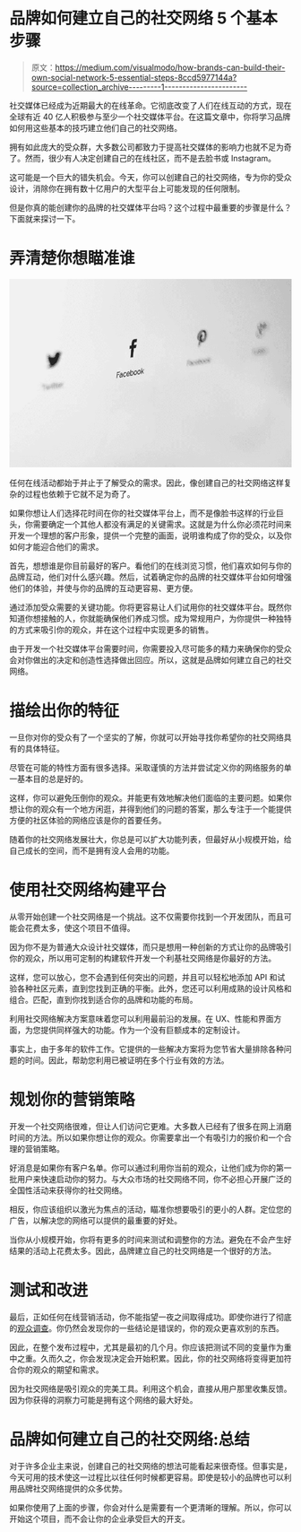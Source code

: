 # 品牌如何建立自己的社交网络 5 个基本步骤

> 原文：<https://medium.com/visualmodo/how-brands-can-build-their-own-social-network-5-essential-steps-8ccd5977144a?source=collection_archive---------1----------------------->

社交媒体已经成为近期最大的在线革命。它彻底改变了人们在线互动的方式，现在全球有近 40 亿人积极参与至少一个社交媒体平台。在这篇文章中，你将学习品牌如何用这些基本的技巧建立他们自己的社交网络。

拥有如此庞大的受众群，大多数公司都致力于提高社交媒体的影响力也就不足为奇了。然而，很少有人决定创建自己的在线社区，而不是去脸书或 Instagram。

这可能是一个巨大的错失机会。今天，你可以创建自己的社交网络，专为你的受众设计，消除你在拥有数十亿用户的大型平台上可能发现的任何限制。

但是你真的能创建你的品牌的社交媒体平台吗？这个过程中最重要的步骤是什么？下面就来探讨一下。

# 弄清楚你想瞄准谁

![](img/d823ee7274814ac078377c513a6788dc.png)

任何在线活动都始于并止于了解受众的需求。因此，像创建自己的社交网络这样复杂的过程也依赖于它就不足为奇了。

如果你想让人们选择花时间在你的社交媒体平台上，而不是像脸书这样的行业巨头，你需要确定一个其他人都没有满足的关键需求。这就是为什么你必须花时间来开发一个理想的客户形象，提供一个完整的画面，说明谁构成了你的受众，以及你如何才能迎合他们的需求。

首先，想想谁是你目前最好的客户。看他们的在线浏览习惯，他们喜欢如何与你的品牌互动，他们对什么感兴趣。然后，试着确定你的品牌的社交媒体平台如何增强他们的体验，并使与你的品牌的互动更容易、更方便。

通过添加受众需要的关键功能。你将更容易让人们试用你的社交媒体平台。既然你知道你想接触的人，你就能确保他们养成习惯。成为常规用户，为你提供一种独特的方式来吸引你的观众，并在这个过程中实现更多的销售。

由于开发一个社交媒体平台需要时间，你需要投入尽可能多的精力来确保你的受众会对你做出的决定和创造性选择做出回应。所以，这就是品牌如何建立自己的社交网络。

# 描绘出你的特征

一旦你对你的受众有了一个坚实的了解，你就可以开始寻找你希望你的社交网络具有的具体特征。

尽管在可能的特性方面有很多选择。采取谨慎的方法并尝试定义你的网络服务的单一基本目的总是好的。

这样，你可以避免压倒你的观众。并能更有效地解决他们面临的主要问题。如果你想让你的观众有一个地方闲逛，并得到他们的问题的答案，那么专注于一个能提供方便的社区体验的网络应该是你的首要任务。

随着你的社交网络发展壮大，你总是可以扩大功能列表，但最好从小规模开始，给自己成长的空间，而不是拥有没人会用的功能。

# 使用社交网络构建平台

从零开始创建一个社交网络是一个挑战。这不仅需要你找到一个开发团队，而且可能会花费太多，使这个项目不值得。

因为你不是为普通大众设计社交媒体，而只是想用一种创新的方式让你的品牌吸引你的观众，所以用可定制的构建软件开发一个利基社交网络是你最好的方法。

这样，您可以放心，您不会遇到任何突出的问题，并且可以轻松地添加 API 和试验各种社区元素，直到您找到正确的平衡。此外，您还可以利用成熟的设计风格和组合。匹配，直到你找到适合你的品牌和功能的布局。

利用社交网络解决方案意味着您可以利用最前沿的发展。在 UX、性能和界面方面，为您提供同样强大的功能。作为一个没有巨额成本的定制设计。

事实上，由于多年的软件工作。它提供的一些解决方案将为您节省大量排除各种问题的时间。因此，帮助您利用已被证明在多个行业有效的方法。

# 规划你的营销策略

开发一个社交网络很难，但让人们访问它更难。大多数人已经有了很多在网上消磨时间的方法。所以如果你想让你的观众。你需要拿出一个有吸引力的报价和一个合理的营销策略。

好消息是如果你有客户名单。你可以通过利用你当前的观众，让他们成为你的第一批用户来快速启动你的努力。与大众市场的社交网络不同，你不必担心开展广泛的全国性活动来获得你的社交网络。

相反，你应该组织以激光为焦点的活动，瞄准你想要吸引的更小的人群。定位您的广告，以解决您的网络可以提供的最重要的好处。

当你从小规模开始，你将有更多的时间来测试和调整你的方法。避免在不会产生好结果的活动上花费太多。因此，品牌建立自己的社交网络是一个很好的方法。

# 测试和改进

最后，正如任何在线营销活动，你不能指望一夜之间取得成功。即使你进行了彻底的[观众调查](https://visualmodo.com/wordpress-multisite-explained/)。你仍然会发现你的一些结论是错误的，你的观众更喜欢别的东西。

因此，在整个发布过程中，尤其是最初的几个月。你应该把测试不同的变量作为重中之重。久而久之，你会发现决定会开始积累。因此，你的社交网络将变得更加符合你的观众的期望和需求。

因为社交网络是吸引观众的完美工具。利用这个机会，直接从用户那里收集反馈。因为你获得的洞察力可能是拥有这个网络的最大好处。

# 品牌如何建立自己的社交网络:总结

对于许多企业主来说，创建自己的社交网络的想法可能看起来很奇怪。但事实是，今天可用的技术使这一过程比以往任何时候都更容易。即使是较小的品牌也可以利用品牌社交网络提供的众多优势。

如果你使用了上面的步骤，你会对什么是需要有一个更清晰的理解。所以，你可以开始这个项目，而不会让你的企业承受巨大的开支。